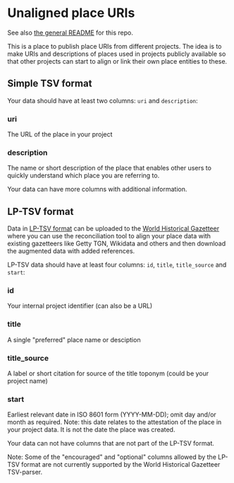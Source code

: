 # Unaligned place URIs

See also [the general README](https://github.com/Hist-ME/URIs/blob/master/README.md) for this repo.

This is a place to publish place URIs from different projects. The idea is to make URIs and descriptions of places 
used in projects publicly available so that other projects can start to align or link their own place entities
to these.

## Simple TSV format

Your data should have at least two columns: `uri` and `description`:

### uri

The URL of the place in your project
 
### description

The name or short description of the place that enables other users to quickly understand
which place you are referring to.

Your data can have more columns with additional information.

## LP-TSV format

Data in [LP-TSV format](https://github.com/LinkedPasts/linked-places/blob/master/tsv_0.2.md) can be uploaded to
the [World Historical Gazetteer](http://whgazetteer.org/tutorials/) where you can use the reconciliation tool
to align your place data with existing gazetteers like Getty TGN, Wikidata and others and then download the augmented
data with added references.

LP-TSV data should have at least four columns: `id`, `title`, `title_source` and `start`:

### id

Your internal project identifier (can also be a URL)

### title

A single "preferred" place name or desciption

### title_source

A label or short citation for source of the title toponym (could be your project name)

### start

Earliest relevant date in ISO 8601 form (YYYY-MM-DD); omit day and/or month as required. 
Note: this date relates to the attestation of the place in your project data. It is not the date the place was created.

Your data can not have columns that are not part of the LP-TSV format.

Note: Some of the "encouraged" and "optional" columns allowed by the LP-TSV format are not currently supported by the World Historical Gazetteer TSV-parser.
